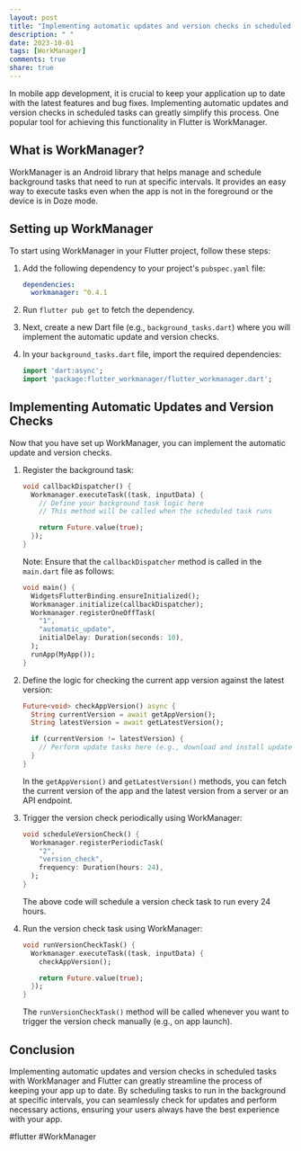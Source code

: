 ```yaml
---
layout: post
title: "Implementing automatic updates and version checks in scheduled tasks with WorkManager for Flutter"
description: " "
date: 2023-10-01
tags: [WorkManager]
comments: true
share: true
---
```


In mobile app development, it is crucial to keep your application up to date with the latest features and bug fixes. Implementing automatic updates and version checks in scheduled tasks can greatly simplify this process. One popular tool for achieving this functionality in Flutter is WorkManager.

## What is WorkManager?

WorkManager is an Android library that helps manage and schedule background tasks that need to run at specific intervals. It provides an easy way to execute tasks even when the app is not in the foreground or the device is in Doze mode.

## Setting up WorkManager

To start using WorkManager in your Flutter project, follow these steps:

1. Add the following dependency to your project's `pubspec.yaml` file:

   ```yaml
   dependencies:
     workmanager: ^0.4.1
   ```

2. Run `flutter pub get` to fetch the dependency.

3. Next, create a new Dart file (e.g., `background_tasks.dart`) where you will implement the automatic update and version checks.

4. In your `background_tasks.dart` file, import the required dependencies:

   ```dart
   import 'dart:async';
   import 'package:flutter_workmanager/flutter_workmanager.dart';
   ```

## Implementing Automatic Updates and Version Checks

Now that you have set up WorkManager, you can implement the automatic update and version checks.

1. Register the background task:

   ```dart
   void callbackDispatcher() {
     Workmanager.executeTask((task, inputData) {
       // Define your background task logic here
       // This method will be called when the scheduled task runs
   
       return Future.value(true);
     });
   }
   ```

   Note: Ensure that the `callbackDispatcher` method is called in the `main.dart` file as follows:

   ```dart
   void main() {
     WidgetsFlutterBinding.ensureInitialized();
     Workmanager.initialize(callbackDispatcher);
     Workmanager.registerOneOffTask(
       "1",
       "automatic_update",
       initialDelay: Duration(seconds: 10),
     );
     runApp(MyApp());
   }
   ```

2. Define the logic for checking the current app version against the latest version:

   ```dart
   Future<void> checkAppVersion() async {
     String currentVersion = await getAppVersion();
     String latestVersion = await getLatestVersion();
   
     if (currentVersion != latestVersion) {
       // Perform update tasks here (e.g., download and install update)
     }
   }
   ```

   In the `getAppVersion()` and `getLatestVersion()` methods, you can fetch the current version of the app and the latest version from a server or an API endpoint.

3. Trigger the version check periodically using WorkManager:

   ```dart
   void scheduleVersionCheck() {
     Workmanager.registerPeriodicTask(
       "2",
       "version_check",
       frequency: Duration(hours: 24),
     );
   }
   ```

   The above code will schedule a version check task to run every 24 hours.

4. Run the version check task using WorkManager:

   ```dart
   void runVersionCheckTask() {
     Workmanager.executeTask((task, inputData) {
       checkAppVersion();
   
       return Future.value(true);
     });
   }
   ```

   The `runVersionCheckTask()` method will be called whenever you want to trigger the version check manually (e.g., on app launch).

## Conclusion

Implementing automatic updates and version checks in scheduled tasks with WorkManager and Flutter can greatly streamline the process of keeping your app up to date. By scheduling tasks to run in the background at specific intervals, you can seamlessly check for updates and perform necessary actions, ensuring your users always have the best experience with your app.

#flutter #WorkManager